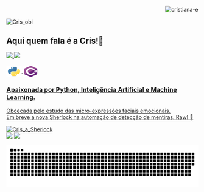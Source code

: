 <p align="right"> <img src="https://komarev.com/ghpvc/?username=cristiana-e" alt="cristiana-e" /> </p>

<div>
 <img align="center" alt="Cris_obi" height="87" width="200" src="https://i.giphy.com/media/Nx0rz3jtxtEre/giphy.webp">
</div>
 
 ## Aqui quem fala é a Cris!💟
 <div>
  <a href="https://github.com/cristiana-e">
  <img height="180em" src="https://github-readme-stats.vercel.app/api?username=cristiana-e&show_icons=true&theme=dracula&include_all_commits=true&count_private=true"/>
  <img height="180em" src="https://github-readme-stats.vercel.app/api/top-langs/?username=cristiana-e&layout=compact&langs_count=7&theme=dracula"/>
 </div>
 
 <div style="display: inline_block"><br>
  
  <img align="center" alt="Cris_ama_Python" height="30" width="40" src="https://raw.githubusercontent.com/devicons/devicon/master/icons/python/python-original.svg">
  <img align="center" alt="Cris_Csharp" height="30" width="40" src="https://raw.githubusercontent.com/devicons/devicon/master/icons/csharp/csharp-original.svg">
  
</div>
  
 ### Apaixonada por Python, Inteligência Artificial e Machine Learning.
 Obcecada pelo estudo das micro-expressões faciais emocionais.<br> 
 Em breve a nova Sherlock na automação de detecção de mentiras. Raw! 🔎
 
 <div>
 <img align="center" alt="Cris_a_Sherlock" src="https://media.tenor.com/images/0723ffad09e514bd4610bf3802d3c3a1/tenor.gif">
</div>
 
<div> 
    <a href = "mailto:rodriguesc.cristiana@gmail.com"><img src="https://img.shields.io/badge/-Gmail-%23333?style=for-the-badge&logo=gmail&logoColor=white" target="_blank"></a>
  <a href="https://www.linkedin.com/in/cristianaerodrigues/" target="_blank"><img src="https://img.shields.io/badge/-LinkedIn-%230077B5?style=for-the-badge&logo=linkedin&logoColor=white" target="_blank"></a> 
 
  ![Snake animation](https://github.com/cristiana-e/cristiana-e/blob/output/github-contribution-grid-snake.svg)
 
</div>
